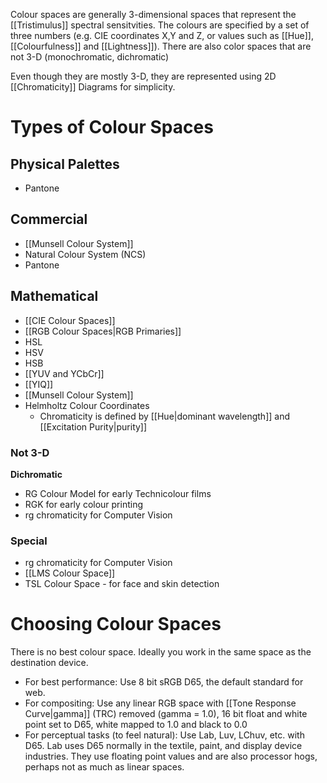 Colour spaces are generally 3-dimensional spaces that represent the [[Tristimulus]] spectral sensitvities.
The colours are specified by a set of three numbers (e.g. CIE coordinates X,Y and Z, or values such as [[Hue]], [[Colourfulness]] and [[Lightness]]). There are also color spaces that are not 3-D (monochromatic, dichromatic)

Even though they are mostly 3-D, they are represented using 2D [[Chromaticity]] Diagrams for simplicity.

# Types of Colour Spaces
## Physical Palettes
- Pantone
## Commercial
- [[Munsell Colour System]]
- Natural Colour System (NCS)
- Pantone
## Mathematical
- [[CIE Colour Spaces]]
- [[RGB Colour Spaces|RGB Primaries]]
- HSL
- HSV
- HSB
- [[YUV and YCbCr]]
- [[YIQ]]
- [[Munsell Colour System]]
- Helmholtz Colour Coordinates
	- Chromaticity is defined by [[Hue|dominant wavelength]] and [[Excitation Purity|purity]]
### Not 3-D
**Dichromatic**
- RG Colour Model for early Technicolour films
- RGK for early colour printing
- rg chromaticity for Computer Vision
### Special
- rg chromaticity for Computer Vision
- [[LMS Colour Space]]
- TSL Colour Space - for face and skin detection

# Choosing Colour Spaces
There is no best colour space. Ideally you work in the same space as the destination device.
- For best performance: Use 8 bit sRGB D65, the default standard for web.
- For compositing: Use any linear RGB space with [[Tone Response Curve|gamma]] (TRC) removed (gamma = 1.0), 16 bit float and white point set to D65, white mapped to 1.0 and black to 0.0
- For perceptual tasks (to feel natural): Use Lab, Luv, LChuv, etc. with D65. Lab uses D65 normally in the textile, paint, and display device industries. They use floating point values and are also processor hogs, perhaps not as much as linear spaces.